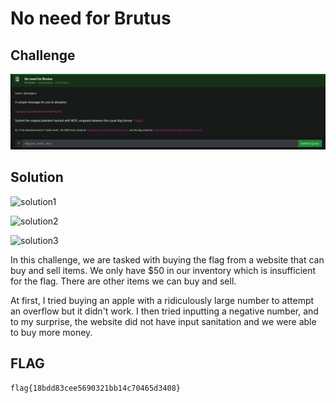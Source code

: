 # No need for Brutus

## Challenge

![challenge](challenge.png)

## Solution

![solution1](solution1.png)

![solution2](solution2.png)

![solution3](solution3.png)

In this challenge, we are tasked with buying the flag from a website that can buy and sell items. We only have $50 in our inventory which is insufficient for the flag. There are other items we can buy and sell.

At first, I tried buying an apple with a ridiculously large number to attempt an overflow but it didn't work. I then tried inputting a negative number, and to my surprise, the website did not have input sanitation and we were able to buy more money. 

## FLAG

```text
flag{18bdd83cee5690321bb14c70465d3408}
```
